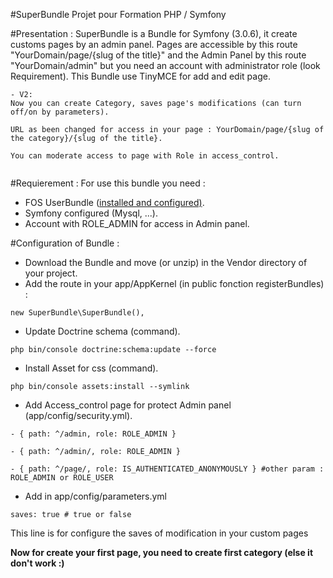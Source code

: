#SuperBundle
Projet pour Formation PHP / Symfony

#Presentation :
SuperBundle is a Bundle for Symfony (3.0.6), it create customs pages by an admin panel.
Pages are accessible by this route "YourDomain/page/{slug of the title}" and the Admin Panel by this route "YourDomain/admin" but you need an account with administrator role (look Requirement). This Bundle use TinyMCE for add and edit page.
<pre><code>- V2: 
Now you can create Category, saves page's modifications (can turn off/on by parameters).<br>
URL as been changed for access in your page : YourDomain/page/{slug of the category}/{slug of the title}.<br>
You can moderate access to page with Role in access_control.<br>
</pre></code>
#Requierement :
For use this bundle you need :

- FOS UserBundle (<a href="https://symfony.com/doc/master/bundles/FOSUserBundle/index.html">installed and configured)</a>.<br>
- Symfony configured (Mysql, ...).<br>
- Account with ROLE_ADMIN for access in Admin panel.

#Configuration of Bundle :
- Download the Bundle and move (or unzip) in the Vendor directory of your project.
- Add the route in your app/AppKernel (in public fonction registerBundles) :
<pre><code>new SuperBundle\SuperBundle(),</pre></code>
- Update Doctrine schema (command).
<pre><code>php bin/console doctrine:schema:update --force</pre></code>
- Install Asset for css (command).
<pre><code>php bin/console assets:install --symlink</pre></code>
- Add Access_control page for protect Admin panel (app/config/security.yml).
<pre><code>- { path: ^/admin, role: ROLE_ADMIN }</pre></code>
<pre><code>- { path: ^/admin/, role: ROLE_ADMIN }</pre></code>
<pre><code>- { path: ^/page/, role: IS_AUTHENTICATED_ANONYMOUSLY } #other param : ROLE_ADMIN or ROLE_USER</pre></code>
- Add in app/config/parameters.yml
<pre><code>saves: true # true or false</pre></code>
This line is for configure the saves of modification in your custom pages<br>
<p><strong>Now for create your first page, you need to create first category (else it don't work :)</strong></p>
